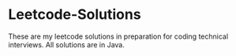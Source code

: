 # Leetcode-Solutions
These are my leetcode solutions in preparation for coding technical interviews.
All solutions are in Java.
